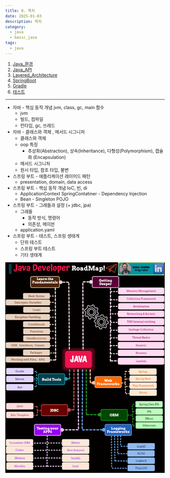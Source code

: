 ```yaml
---
title: 0. 목차
date: 2025-01-03
description: 목차
category:
  - java
  - basic_java
tags:
  - java
---
```


1. [Java_환경](1_Java_환경.md)
2. [Java_API](2_Java.md)
3. [Layered_Architecture](3_Layered_Architecture.md)
4. [SpringBoot](4_SpringBoot.md)
5. [Gradle](5_Gradle.md)
6. [테스트](6_테스트.md)

---

- 자바 - 핵심 동작 개념 jvm, class, gc, main 함수
  - jvm
  - 빌드, 컴파일
  - 런타임, gc, 쓰레드
- 자바 - 클래스와 객체 , 메서드 시그니처
  - 클래스와 객체
  - oop 특징
    - 추상화(Abstraction), 상속(Inheritance), 다형성(Polymorphism), 캡슐화 (Encapsulation)
  - 메서드 시그니처
  - 원시 타입, 참조 타입, 불변
- 스프링 부트 - 애플리케이션 레이어드 패턴
  - presentation, domain, data access
- 스프링 부트 - 핵심 동작 개념 IoC, 빈, di
  - ApplicationContext SpringContatiner - Dependency Injection
  - Bean - Singleton POJO
- 스프링 부트 - 그래들과 설정 (+ jdbc, jpa)
  - 그래들
    - 동작 방식, 명령어
    - 의존성, 메이븐
  - application.yaml
- 스프링 부트 - 테스트, 스프링 생태계
  - 단위 테스트
  - 스프링 부트 테스트
  - 기타 생태계

![목차](./img/IMG_1261.gif)
